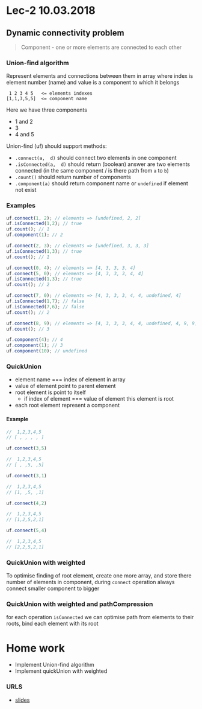 # Lec-2 10.03.2018

## Dynamic connectivity problem

> Component - one or more elements are connected to each other

### Union-find algorithm

Represent elements and connections between them in array
where index is element number (name) and value is a component to which it belongs

```
 1 2 3 4 5   <= elements indexes
[1,1,3,5,5]  <= component name
```
Here we have three components
* 1 and 2
* 3
* 4 and 5

Union-find (uf) should support methods:

* `.connect(a,  d)` should connect two elements in one component
* `.isConnected(a,  d)` should return (boolean) answer are two elements connected (in the same component / is there path from `a` to `b`)
* `.count()` should return number of components
* `.component(a)` should return component name or `undefined` if element not exist

### Examples

```javascript
uf.connect(1, 2); // elements => [undefined, 2, 2]
uf.isConnected(1,2); // true
uf.count(); // 1
uf.component(1); // 2

uf.connect(2, 3); // elements => [undefined, 3, 3, 3]
uf.isConnected(1,3); // true
uf.count(); // 1

uf.connect(0, 4); // elements => [4, 3, 3, 3, 4]
uf.connect(5, 0); // elements => [4, 3, 3, 3, 4, 4]
uf.isConnected(1,3); // true
uf.count(); // 2

uf.connect(7, 0); // elements => [4, 3, 3, 3, 4, 4, undefined, 4]
uf.isConnected(1,7); // false
uf.isConnected(7,6); // false
uf.count(); // 2

uf.connect(8, 9); // elements => [4, 3, 3, 3, 4, 4, undefined, 4, 9, 9]
uf.count(); // 3

uf.component(4); // 4
uf.component(1); // 3
uf.component(10); // undefined
```


### QuickUnion

* element name === index of element in array
* value of element point to parent element
* root element is point to itself
  * if index of element === value of element this element is root
* each root element represent a component

#### Example
```javascript
//  1,2,3,4,5
// [ , , , , ]

uf.connect(3,5)

//  1,2,3,4,5
// [ , ,5, ,5]

uf.connect(3,1)

//  1,2,3,4,5
// [1, ,5, ,1]

uf.connect(4,2)

//  1,2,3,4,5
// [1,2,5,2,1]

uf.connect(5,4)

//  1,2,3,4,5
// [2,2,5,2,1]


```
### QuickUnion with weighted

To optimise finding of root element, create one more array, and store there number of elements in component, during `connect` operation always connect smaller component to bigger

### QuickUnion with weighted and pathCompression

for each operation `isConnected` we can optimise path from elements to their roots, bind each element with its root

# Home work
 - Implement Union-find algorithm
 - Implement quickUnion with weighted


### URLS
 - [slides](https://docs.google.com/presentation/d/1jho6Lhz9pWsqed6INyOZ0KtPkQu5Oo_Gh6bwRn7-4R4/edit?usp=sharing)
